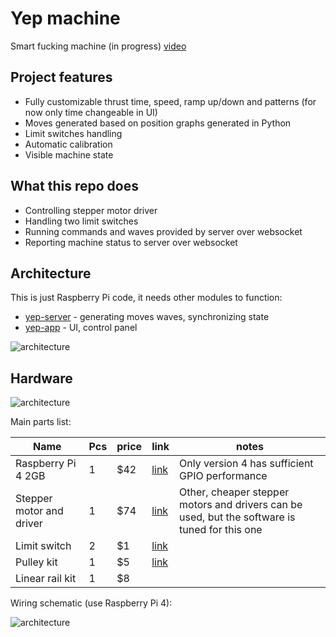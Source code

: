 # Yep machine

Smart fucking machine (in progress) [video](https://twitter.com/yepdev_/status/1321421143283294208)

## Project features

- Fully customizable thrust time, speed, ramp up/down and patterns (for now only time changeable in UI)
- Moves generated based on position graphs generated in Python
- Limit switches handling
- Automatic calibration
- Visible machine state

## What this repo does

- Controlling stepper motor driver
- Handling two limit switches
- Running commands and waves provided by server over websocket
- Reporting machine status to server over websocket

## Architecture

This is just Raspberry Pi code, it needs other modules to function:

- [yep-server](https://github.com/yep-dev/yep-server) - generating moves waves, synchronizing state
- [yep-app](https://github.com/yep-dev/yep-app) - UI, control panel

![architecture](https://github.com/yep-dev/yep-machine/blob/master/docs/architecture.png?raw=true)

## Hardware

![architecture](https://github.com/yep-dev/yep-machine/blob/master/docs/hardware.png?raw=true)

Main parts list:

| Name                   | Pcs | price |link                                                       |notes
|---                     |---  |---    |---                                                        |---                                           
|Raspberry Pi 4 2GB      | 1   | $42   |[link](https://pl.aliexpress.com/item/32838484861.html)    |Only version 4 has sufficient GPIO performance
|Stepper motor and driver| 1   | $74   |[link](https://pl.aliexpress.com/item/4000071371127.html)  |Other, cheaper stepper motors and drivers can be used, but the software is tuned for this one
|Limit switch            | 2   | $1    |[link](https://pl.aliexpress.com/item/32966619156.html)    |
|Pulley kit              | 1   | $5    |[link](https://pl.aliexpress.com/item/4000091123800.html)  |
|Linear rail kit         | 1   | $8    |    

Wiring schematic (use Raspberry Pi 4):

![architecture](https://github.com/yep-dev/yep-machine/blob/master/docs/schematic.png?raw=true)
